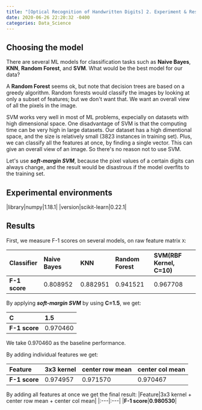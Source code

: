 ```yaml
---
title: "[Optical Recognition of Handwritten Digits] 2. Experiment & Results"
date: 2020-06-26 22:20:32 -0400
categories: Data_Science
---
```

## Choosing the model
There are several ML models for classification tasks such as **Naive Bayes**, **KNN**, **Random Forest**, and **SVM**. What would be the best model for our data?

A **Random Forest** seems ok, but note that decision trees are based on a greedy algorithm. Random forests would classify the images by looking at only a subset of features; but we don't want that. We want an overall view of all the pixels in the image.

SVM works very well in most of ML problems, expecially on datasets with high dimensional space. One disadvantage of SVM is that the computing time can be very high in large datasets. Our dataset has a high dimentional space, and the size is relatively small (3823 instances in training set). Plus, we can classify all the features at once, by finding a single vector. This can give an overall view of an image. So there's no reason not to use SVM.

Let's use ***soft-margin SVM***, because the pixel values of a certain digits can always change, and the result would be disastrous if the model overfits to the training set.

## Experimental environments

|library|numpy|1.18.1|
|version|scikit-learn|0.22.1|

## Results
First, we measure F-1 scores on several models, on raw feature matrix `X`:

|Classifier|Naive Bayes|KNN|Random Forest|SVM(RBF Kernel, C=10)|
|:---|:---|:---|:---|:---|
|**F-1 score**|0.808952|0.882951|0.941521|0.967708|

By applying ***soft-margin SVM*** by using **C=1.5**, we get:

|C|1.5|
|:---|:---|
|**F-1 score**|0.970460|

We take 0.970460 as the baseline performance.


By adding individual features we get:

|Feature|3x3 kernel|center row mean|center col mean|
|:---|:---|:---|:---|
|**F-1 score**|0.974957|0.971570|0.970467|

By adding all features at once we get the final result:
|Feature|3x3 kernel + center row mean + center col mean|
|:---|:---|
|**F-1 score**|**0.980530**|
